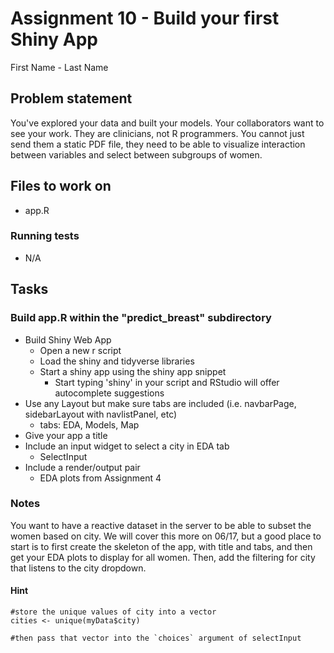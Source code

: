 # Assignment 10 - Build your first Shiny App

First Name - Last Name

## **Problem statement**

You've explored your data and built your models. Your collaborators want to see your work. They are clinicians, not R programmers. You cannot just send them a static PDF file, they need to be able to visualize interaction between variables and select between subgroups of women.

## Files to work on

* app.R

### Running tests

* N/A

## Tasks

### Build app.R within the "predict_breast" subdirectory

- Build Shiny Web App
  - Open a new r script
  - Load the shiny and tidyverse libraries
  - Start a shiny app using the shiny app snippet
    - Start typing 'shiny' in your script and RStudio will offer autocomplete suggestions
- Use any Layout but make sure tabs are included (i.e. navbarPage, sidebarLayout with navlistPanel, etc)
  - tabs: EDA, Models, Map
- Give your app a title
- Include an input widget to select a city in EDA tab
  - SelectInput
- Include a render/output pair
  - EDA plots from Assignment 4

### Notes
You want to have a reactive dataset in the server to be able to subset the women based on city. We will cover this more on 06/17, but a good place to start is to first create the skeleton of the app, with title and tabs, and then get your EDA plots to display for all women. Then, add the filtering for city that listens to the city dropdown.

#### Hint

```{r}
#store the unique values of city into a vector
cities <- unique(myData$city)

#then pass that vector into the `choices` argument of selectInput
```
